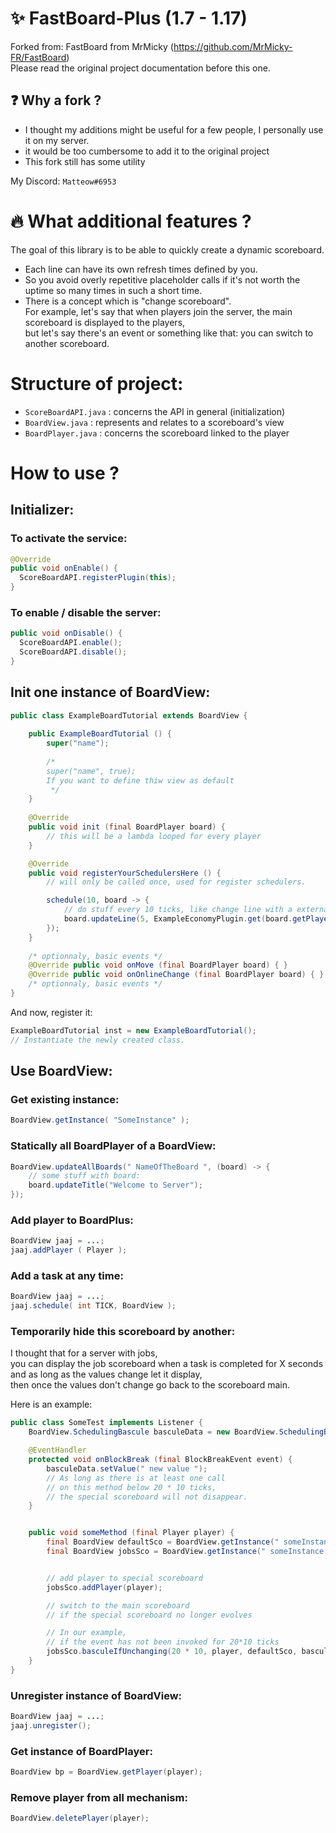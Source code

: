 # :sparkles: FastBoard-Plus (1.7 - 1.17)

Forked from: FastBoard from MrMicky (https://github.com/MrMicky-FR/FastBoard)   
Please read the original project documentation before this one.  

## :question: Why a fork ?
* I thought my additions might be useful for a few people, I personally use it on my server.  
* it would be too cumbersome to add it to the original project  
* This fork still has some utility  
  
My Discord: ``Matteow#6953``

# :fire: What additional features  ?
The goal of this library is to be able to quickly create a dynamic scoreboard.  
* Each line can have its own refresh times defined by you.
* So you avoid overly repetitive placeholder calls if it's not worth the uptime so many times in such a short time. 
* There is a concept which is "change scoreboard".  
For example, let's say that when players join the server, the main scoreboard is displayed to the players,  
but let's say there's an event or something like that: you can switch to another scoreboard.  
  
# Structure of project:
* ``ScoreBoardAPI.java`` : concerns the API in general (initialization) 
* ``BoardView.java`` : represents and relates to a scoreboard's view 
* ``BoardPlayer.java`` : concerns the scoreboard linked to the player 
  
# How to use ?
## Initializer:
### To activate the service:  
```java
@Override
public void onEnable() {
  ScoreBoardAPI.registerPlugin(this);
}
```  
  
### To enable / disable the server:  
```java
public void onDisable() {
  ScoreBoardAPI.enable();
  ScoreBoardAPI.disable();
}
```  

## Init one instance of BoardView:  
```java
public class ExampleBoardTutorial extends BoardView {
    
    public ExampleBoardTutorial () {
        super("name");
        
        /* 
        super("name", true);
        If you want to define thiw view as default                
         */
    }
    
    @Override
    public void init (final BoardPlayer board) {
        // this will be a lambda looped for every player
    }

    @Override
    public void registerYourSchedulersHere () {
        // will only be called once, used for register schedulers.

        schedule(10, board -> {
            // do stuff every 10 ticks, like change line with a external placeholder:
            board.updateLine(5, ExampleEconomyPlugin.get(board.getPlayer()) );
        });
    }
    
    /* optionnaly, basic events */
    @Override public void onMove (final BoardPlayer board) { }
    @Override public void onOnlineChange (final BoardPlayer board) { }
    /* optionnaly, basic events */
}
```  
And now, register it:
```java
ExampleBoardTutorial inst = new ExampleBoardTutorial();
// Instantiate the newly created class.
```   
## Use BoardView:  
### Get existing instance:
```java
BoardView.getInstance( "SomeInstance" );
```  
### Statically all BoardPlayer of a BoardView:
```java
BoardView.updateAllBoards(" NameOfTheBoard ", (board) -> {
    // some stuff with board:
    board.updateTitle("Welcome to Server");
});
```  
### Add player to BoardPlus:  
```java
BoardView jaaj = ...;
jaaj.addPlayer ( Player );
```
### Add a task at any time:
```java
BoardView jaaj = ...;
jaaj.schedule( int TICK, BoardView );
```
### Temporarily hide this scoreboard by another:  
I thought that for a server with jobs,  
you can display the job scoreboard when a task is completed for X seconds and as long as the values change let it display,  
then once the values don't change go back to the scoreboard main.  
  
Here is an example:

```java
public class SomeTest implements Listener {
    BoardView.SchedulingBascule basculeData = new BoardView.SchedulingBascule();

    @EventHandler
    protected void onBlockBreak (final BlockBreakEvent event) {
        basculeData.setValue(" new value ");
        // As long as there is at least one call
        // on this method below 20 * 10 ticks,
        // the special scoreboard will not disappear.
    }


    public void someMethod (final Player player) {
        final BoardView defaultSco = BoardView.getInstance(" someInstance ");
        final BoardView jobsSco = BoardView.getInstance(" someInstance ");


        // add player to special scoreboard
        jobsSco.addPlayer(player);

        // switch to the main scoreboard
        // if the special scoreboard no longer evolves

        // In our example,
        // if the event has not been invoked for 20*10 ticks
        jobsSco.basculeIfUnchanging(20 * 10, player, defaultSco, basculeData);
    }
}
```
### Unregister instance of BoardView:  
```java
BoardView jaaj = ...;
jaaj.unregister();
```
### Get instance of BoardPlayer:
```java
BoardView bp = BoardView.getPlayer(player);
```
### Remove player from all mechanism:
```java
BoardView.deletePlayer(player);
```
